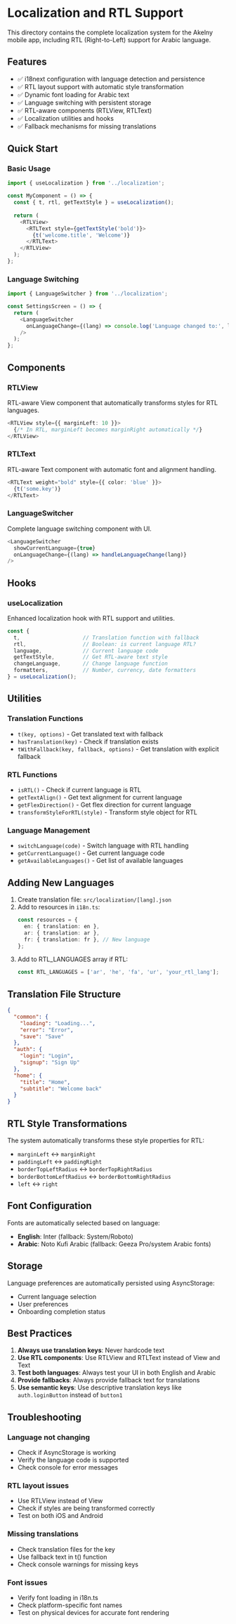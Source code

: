 # Localization and RTL Support

This directory contains the complete localization system for the Akelny mobile app, including RTL (Right-to-Left) support for Arabic language.

## Features

- ✅ i18next configuration with language detection and persistence
- ✅ RTL layout support with automatic style transformation
- ✅ Dynamic font loading for Arabic text
- ✅ Language switching with persistent storage
- ✅ RTL-aware components (RTLView, RTLText)
- ✅ Localization utilities and hooks
- ✅ Fallback mechanisms for missing translations

## Quick Start

### Basic Usage

```typescript
import { useLocalization } from '../localization';

const MyComponent = () => {
  const { t, rtl, getTextStyle } = useLocalization();
  
  return (
    <RTLView>
      <RTLText style={getTextStyle('bold')}>
        {t('welcome.title', 'Welcome')}
      </RTLText>
    </RTLView>
  );
};
```

### Language Switching

```typescript
import { LanguageSwitcher } from '../localization';

const SettingsScreen = () => {
  return (
    <LanguageSwitcher 
      onLanguageChange={(lang) => console.log('Language changed to:', lang)}
    />
  );
};
```

## Components

### RTLView
RTL-aware View component that automatically transforms styles for RTL languages.

```typescript
<RTLView style={{ marginLeft: 10 }}>
  {/* In RTL, marginLeft becomes marginRight automatically */}
</RTLView>
```

### RTLText
RTL-aware Text component with automatic font and alignment handling.

```typescript
<RTLText weight="bold" style={{ color: 'blue' }}>
  {t('some.key')}
</RTLText>
```

### LanguageSwitcher
Complete language switching component with UI.

```typescript
<LanguageSwitcher 
  showCurrentLanguage={true}
  onLanguageChange={(lang) => handleLanguageChange(lang)}
/>
```

## Hooks

### useLocalization
Enhanced localization hook with RTL support and utilities.

```typescript
const {
  t,                    // Translation function with fallback
  rtl,                  // Boolean: is current language RTL?
  language,             // Current language code
  getTextStyle,         // Get RTL-aware text style
  changeLanguage,       // Change language function
  formatters,           // Number, currency, date formatters
} = useLocalization();
```

## Utilities

### Translation Functions
- `t(key, options)` - Get translated text with fallback
- `hasTranslation(key)` - Check if translation exists
- `tWithFallback(key, fallback, options)` - Get translation with explicit fallback

### RTL Functions
- `isRTL()` - Check if current language is RTL
- `getTextAlign()` - Get text alignment for current language
- `getFlexDirection()` - Get flex direction for current language
- `transformStyleForRTL(style)` - Transform style object for RTL

### Language Management
- `switchLanguage(code)` - Switch language with RTL handling
- `getCurrentLanguage()` - Get current language code
- `getAvailableLanguages()` - Get list of available languages

## Adding New Languages

1. Create translation file: `src/localization/[lang].json`
2. Add to resources in `i18n.ts`:
   ```typescript
   const resources = {
     en: { translation: en },
     ar: { translation: ar },
     fr: { translation: fr }, // New language
   };
   ```
3. Add to RTL_LANGUAGES array if RTL:
   ```typescript
   const RTL_LANGUAGES = ['ar', 'he', 'fa', 'ur', 'your_rtl_lang'];
   ```

## Translation File Structure

```json
{
  "common": {
    "loading": "Loading...",
    "error": "Error",
    "save": "Save"
  },
  "auth": {
    "login": "Login",
    "signup": "Sign Up"
  },
  "home": {
    "title": "Home",
    "subtitle": "Welcome back"
  }
}
```

## RTL Style Transformations

The system automatically transforms these style properties for RTL:
- `marginLeft` ↔ `marginRight`
- `paddingLeft` ↔ `paddingRight`
- `borderTopLeftRadius` ↔ `borderTopRightRadius`
- `borderBottomLeftRadius` ↔ `borderBottomRightRadius`
- `left` ↔ `right`

## Font Configuration

Fonts are automatically selected based on language:
- **English**: Inter (fallback: System/Roboto)
- **Arabic**: Noto Kufi Arabic (fallback: Geeza Pro/system Arabic fonts)

## Storage

Language preferences are automatically persisted using AsyncStorage:
- Current language selection
- User preferences
- Onboarding completion status

## Best Practices

1. **Always use translation keys**: Never hardcode text
2. **Use RTL components**: Use RTLView and RTLText instead of View and Text
3. **Test both languages**: Always test your UI in both English and Arabic
4. **Provide fallbacks**: Always provide fallback text for translations
5. **Use semantic keys**: Use descriptive translation keys like `auth.loginButton` instead of `button1`

## Troubleshooting

### Language not changing
- Check if AsyncStorage is working
- Verify the language code is supported
- Check console for error messages

### RTL layout issues
- Use RTLView instead of View
- Check if styles are being transformed correctly
- Test on both iOS and Android

### Missing translations
- Check translation files for the key
- Use fallback text in t() function
- Check console warnings for missing keys

### Font issues
- Verify font loading in i18n.ts
- Check platform-specific font names
- Test on physical devices for accurate font rendering